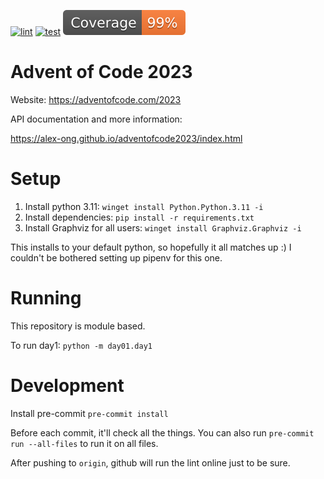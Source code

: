 [![lint](https://github.com/alex-ong/adventofcode2023/actions/workflows/lint.yml/badge.svg)](https://github.com/alex-ong/adventofcode2023/actions/workflows/lint.yml)
[![test](https://github.com/alex-ong/adventofcode2023/actions/workflows/test.yml/badge.svg)](https://github.com/alex-ong/adventofcode2023/actions/workflows/test.yml)
[![coverage](https://raw.githubusercontent.com/alex-ong/adventofcode2023/python-coverage-comment-action-data/badge.svg)](https://htmlpreview.github.io/?https://github.com/alex-ong/adventofcode2023/blob/python-coverage-comment-action-data/htmlcov/index.html)

Advent of Code 2023
===

Website: https://adventofcode.com/2023

API documentation and more information:

https://alex-ong.github.io/adventofcode2023/index.html


Setup
===

1. Install python 3.11: `winget install Python.Python.3.11 -i`
1. Install dependencies: `pip install -r requirements.txt`
1. Install Graphviz for all users: `winget install Graphviz.Graphviz -i ` 

This installs to your default python, so hopefully it all matches up :)
I couldn't be bothered setting up pipenv for this one.

Running
===
This repository is module based.

To run day1: `python -m day01.day1`

Development
===

Install pre-commit `pre-commit install`

Before each commit, it'll check all the things.
You can also run `pre-commit run --all-files` to run it on all files.

After pushing to `origin`, github will run the lint online just to be sure.


